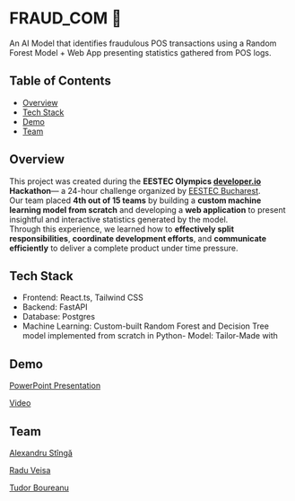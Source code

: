 # FRAUD_COM 🪪
An AI Model that identifies fraudulous POS transactions using a Random Forest Model + Web App presenting statistics gathered from POS logs.

## Table of Contents
- [Overview](#overview)
- [Tech Stack](#tech-stack)
- [Demo](#demo)
- [Team](#team)

## Overview

This project was created during the **EESTEC Olympics [developer.io](https://developer.io) Hackathon**— a 24-hour challenge organized by [EESTEC Bucharest](https://olympics.eestec.ro/).  
Our team placed **4th out of 15 teams** by building a **custom machine learning model from scratch** and developing a **web application** to present insightful and interactive statistics generated by the model.  
Through this experience, we learned how to **effectively split responsibilities**, **coordinate development efforts**, and **communicate efficiently** to deliver a complete product under time pressure.

## Tech Stack
- Frontend: React.ts, Tailwind CSS
- Backend: FastAPI
- Database: Postgres
- Machine Learning: Custom-built Random Forest and Decision Tree model implemented from scratch in Python- Model: Tailor-Made with 

## Demo
[PowerPoint Presentation](https://docs.google.com/presentation/d/1q93hjdsTwQEtqBz_PEQqdyfcLEb_dGuKKfc86_T5_KI/edit?slide=id.p#slide=id.p)

[Video](https://youtu.be/1uiFbjDwd48)

## Team

[Alexandru Stîngă](https://github.com/DistroZLeon)

[Radu Veisa](https://github.com/veisaradu)

[Tudor Boureanu](https://github.com/OmniBRN)
